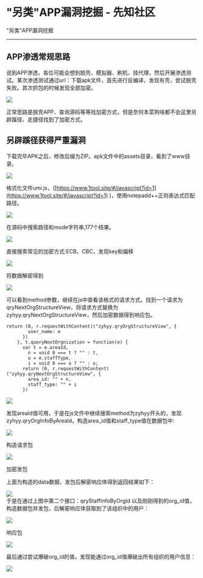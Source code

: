 

# "另类"APP漏洞挖掘 - 先知社区

"另类"APP漏洞挖掘

- - -

## APP渗透常规思路

说到APP渗透，各位可能会想到脱壳、模拟器、刷机、挂代理，然后开展渗透测试。某次渗透测试通过url：下载apk文件，首先进行反编译，发现有壳，尝试脱壳失败。其次抓包的时候发现全部加密。

[![](assets/1709530668-8e4afb22df214f2845da6d0b60adea6f.png)](https://xzfile.aliyuncs.com/media/upload/picture/20240301163432-86c2db08-d7a6-1.png)

正常思路是脱壳APP、查询源码等等找加密方式，但是奈何本菜狗啥都不会这里另辟蹊径、走捷径找到了加密方式。

## 另辟蹊径获得严重漏洞

下载完毕APK之后，修改后缀为ZIP。apk文件中的assets目录，看到了www目录。

[![](assets/1709530668-eb2d1418e5e91e110c3447079b15ad65.png)](https://xzfile.aliyuncs.com/media/upload/picture/20240301163652-da98af50-d7a6-1.png)

格式化文件umi.js，([https://www.1tool.site/#/javascript?id=1](https://www.1tool.site/#/javascript?id=1) )，使用notepadd++正则表达式匹配路径。

[![](assets/1709530668-59d5eacda8f15d3371db53893b676d16.png)](https://xzfile.aliyuncs.com/media/upload/picture/20240301163732-f26bdb16-d7a6-1.png)

在源码中搜索路径和mode字符串,177个结果。

[![](assets/1709530668-7e1344c10b3a94cfbf43e027f424c0f7.png)](https://xzfile.aliyuncs.com/media/upload/picture/20240301163807-07097362-d7a7-1.png)

直接搜索常见的加密方式:ECB、CBC，发现key和偏移

[![](assets/1709530668-5dc67e006ae01364abc299de5968430a.png)](https://xzfile.aliyuncs.com/media/upload/picture/20240301163839-1a8b2f98-d7a7-1.png)

将数据解密得到

[![](assets/1709530668-90e54bf5961d0f5a65beed29795de4be.png)](https://xzfile.aliyuncs.com/media/upload/picture/20240301163903-28546b08-d7a7-1.png)

可以看到method参数，继续在js中查看该格式的请求方式。找到一个请求为qryNextOrgStructureView，将请求方式替换为zyhyy.qryNextOrgStructureView，然后加密数据得到响应包。

```plain
return (0, r.requestWithContent)("zyhyy.qryOrgStructureView", {
        user_name: e
      })
    }, t.queryNextOrgnization = function(e) {
      var t = e.areaId,
        n = void 0 === t ? "" : t,
        o = e.staffType,
        i = void 0 === o ? "" : o;
      return (0, r.requestWithContent)("zyhyy.qryNextOrgStructureView", {
        area_id: "" + n,
        staff_type: "" + i
      })
```

[![](assets/1709530668-74c199e1c3befb59188939bc837d12ab.png)](https://xzfile.aliyuncs.com/media/upload/picture/20240301164026-59faaf0a-d7a7-1.png)

发现areaId值可用，于是在js文件中继续搜索method为zyhyy开头的，发现zyhyy.qryOrgInfoByAreaId，构造area\_id值和staff\_type值在数据包中:

[![](assets/1709530668-c9f1b6ec70dbf83dd9d5144137d468c1.png)](https://xzfile.aliyuncs.com/media/upload/picture/20240301164049-67e2332c-d7a7-1.png)

构造请求包

[![](assets/1709530668-496777f955899e44e82f1af7698d1e30.png)](https://xzfile.aliyuncs.com/media/upload/picture/20240301164125-7ceebf42-d7a7-1.png)

加密发包

上面为构造的data数据，发包后解密响应体得到返回结果如下：

[![](assets/1709530668-12f49e2b69a54aa790f7c7432c61039d.png)](https://xzfile.aliyuncs.com/media/upload/picture/20240301164210-97d6e79e-d7a7-1.png)  
于是在通过上图中第二个接口：qryStaffInfoByOrgId 以及刚刚得到的org\_id值，构造数据包并发包，后解密响应体获取到了该组织中的用户：

[![](assets/1709530668-c3e04a3fbc828bda28c12b44fd023ad6.png)](https://xzfile.aliyuncs.com/media/upload/picture/20240301164251-b0b84fa0-d7a7-1.png)

响应包

[![](assets/1709530668-9d9609eaba405dc44dcc8c0c22ce0ded.png)](https://xzfile.aliyuncs.com/media/upload/picture/20240301164325-c4777ae8-d7a7-1.png)

最后通过尝试爆破org\_id的值，发现能通过org\_id值爆破出所有组织的用户信息：

[![](assets/1709530668-f8d10f8f3a96cf89b941e7511b06d542.png)](https://xzfile.aliyuncs.com/media/upload/picture/20240301164407-ddc05ed4-d7a7-1.png)
